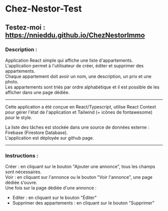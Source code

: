 # Chez-Nestor-Test

## Testez-moi : https://nnieddu.github.io/ChezNestorImmo

### Description :
  
Application React simple qui affiche une liste d'appartements.  
L'application permet à l'utilisateur de créer, éditer et supprimer des appartements.  
Chaque appartement doit avoir un nom, une description, un prix et une photo.  
Les appartements sont triés par ordre alphabétique et il est possible de les afficher dans une page dédiée.  
  
---

Cette application a été conçue en React/Typescript, utilise React Context pour gérer l'état de l'application et Tailwind (+ icônes de fontawesome) pour le style.  
  
La liste des tâches est stockée dans une source de données externe : Firebase (Firestore Database).  
L'application est déployée sur github page.  
  
---

### Instructions :  
Créer : en cliquant sur le bouton "Ajouter une annonce", tous les champs sont nécessaires.  
Voir : en cliquant sur l'annonce ou le bouton "Voir l'annonce", une page dédiée s'ouvre.  
Une fois sur la page dédiée d'une annonce :  
- Editer : en cliquant sur le bouton "Éditer"  
- Supprimer des appartements : en cliquant sur le bouton "Supprimer"  
